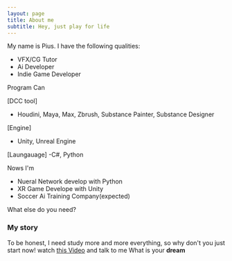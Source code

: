 ```yaml
---
layout: page
title: About me
subtitle: Hey, just play for life
---
```


My name is Pius. I have the following qualities:

- VFX/CG Tutor
- Ai Developer
- Indie Game Developer

Program Can

[DCC tool] 
- Houdini, Maya, Max, Zbrush, Substance Painter, Substance Designer
  
[Engine]
- Unity, Unreal Engine

[Laungauage]
-C#, Python

Nows I'm
- Nueral Network develop with Python
- XR Game Develope with Unity
- Soccer Ai Training Company(expected)

What else do you need?

### My story

To be honest, I need study more and more everything, so why don't you just start now! watch [this Video](https://www.youtube.com/watch?v=Hb1I2JE6zGo) and talk to me What is your **dream**
